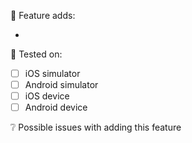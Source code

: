 📔  Feature adds:

-

📱 Tested on:

- [ ] iOS simulator
- [ ] Android simulator
- [ ] iOS device
- [ ] Android device

❔ Possible issues with adding this feature
